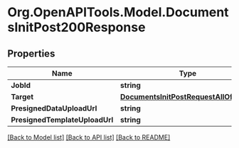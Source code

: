 # Org.OpenAPITools.Model.DocumentsInitPost200Response

## Properties

Name | Type | Description | Notes
------------ | ------------- | ------------- | -------------
**JobId** | **string** |  | 
**Target** | [**DocumentsInitPostRequestAllOfTarget**](DocumentsInitPostRequestAllOfTarget.md) |  | 
**PresignedDataUploadUrl** | **string** |  | 
**PresignedTemplateUploadUrl** | **string** |  | 

[[Back to Model list]](../../README.md#documentation-for-models) [[Back to API list]](../../README.md#documentation-for-api-endpoints) [[Back to README]](../../README.md)

